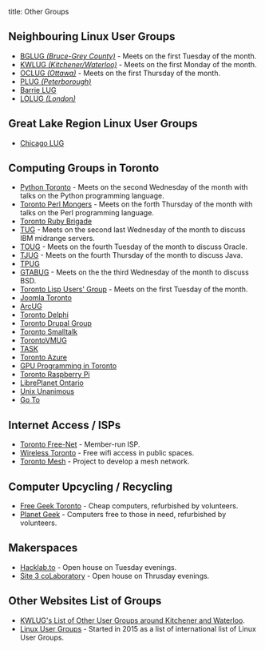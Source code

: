 title: Other Groups

## Neighbouring Linux User Groups

* [BGLUG *(Bruce-Grey County)*](http://bglug.ca/ "Bruce-Grey Linux User Group") - Meets on the first Tuesday of the month.
* [KWLUG *(Kitchener/Waterloo)*](http://kwlug.org/ "The Kitchener Waterloo Linux User Group") - Meets on the first Monday of the month.
* [OCLUG *(Ottawa)*](http://www.oclug.on.ca/ "Ottawa Canada Linux Users Group") - Meets on the first Thursday of the month.
* [PLUG *(Peterborough)*](http://www.plugintolinux.ca/ "Peterborough Linux User Group")
* [Barrie LUG](http://barrielug.org/)
* [LOLUG *(London)*](https://lolug.ca/)

## Great Lake Region Linux User Groups

* [Chicago LUG](https://chicagolug.org/ "Chicago GNU/Linux User Group")

## Computing Groups in Toronto

* [Python Toronto](http://www.meetup.com/Python-Toronto/) - Meets on the second Wednesday of the month with talks on the Python programming language.
* [Toronto Perl Mongers](http://www.meetup.com/Toronto-Perl-Mongers/) - Meets on the forth Thursday of the month with talks on the Perl programming language.
* [Toronto Ruby Brigade](http://www.meetup.com/torontoruby/)
* [TUG](http://www.tug.ca/ "Toronto Users Group for Power Systems") - Meets on the second last Wednesday of the month to discuss IBM midrange servers.
* [TOUG](http://www.toug.org/ "Toronto Oracle Users Group") - Meets on the fourth Tuesday of the month to discuss Oracle.
* [TJUG](http://www.tjug.ca/ "Toronto Java Users Group") - Meets on the fourth Thursday of the month to discuss Java.
* [TPUG](http://www.tpug.ca/ "Toronto PET Users Group")
* [GTABUG](http://www.gtabug.org/ "Greater Toronto Area BSD User Group") - Meets on the the third Wednesday of the month to discuss BSD.
* [Toronto Lisp Users' Group](http://www.lisptoronto.org/) - Meets on the first Tuesday of the month.
* [Joomla Toronto](http://toronto.joomla.ca/)
* [ArcUG](http://architectureug.com/ "Toronto IT Architecture User Group")
* [Toronto Delphi](http://www.tdug.com/ "Toronto Delphi User Group")
* [Toronto Drupal Group](https://groups.drupal.org/toronto)
* [Toronto Smalltalk](http://www.smalltalk.ca/ "Toronto Smalltalk User Group")
* [TorontoVMUG](http://tovmug.com/ "Toronto VMware User Group")
* [TASK](http://www.task.to/ "Toronto Area Security Klatch")
* [Toronto Azure](http://tagif.ca/ "The Toronto Azure Group")
* [GPU Programming in Toronto](http://www.meetup.com/GPU-Programming-in-Toronto/)
* [Toronto Raspberry Pi](http://www.meetup.com/Raspberry-Pi/)
* [LibrePlanet Ontario](https://libreplanet.org/wiki/Group:LibrePlanet_Ontario)
* [Unix Unanimous](http://www.unixunanimous.org/)
* [Go To](https://www.meetup.com/go-toronto/ "Toronto Go User Group")

## Internet Access / ISPs

* [Toronto Free-Net](http://www.torfree.net/) - Member-run ISP. 
* [Wireless Toronto](http://wirelessToronto.ca/) - Free wifi access in public spaces.
* [Toronto Mesh](https://www.tomesh.net/) - Project to develop a mesh network.

## Computer Upcycling / Recycling

* [Free Geek Toronto](https://www.freegeekToronto.org/ "Free Geek Toronto") - Cheap computers, refurbished by volunteers.
* [Planet Geek](http://www.planetGeek.ca/ "Planet Geek") - Computers free to those in need, refurbished by volunteers.

## Makerspaces

* [Hacklab.to](https://hacklab.to/ "HackLab Toronto") - Open house on Tuesday evenings.
* [Site 3 coLaboratory](http://www.site3.ca/  "Site 3 coLaboratory") - Open house on Thrusday evenings. 

## Other Websites List of Groups

* [KWLUG's List of Other User Groups around Kitchener and Waterloo](http://kwlug.org/node/403).
* [Linux User Groups](http://lugslist.com/) - Started in 2015 as a list of international list of Linux User Groups.




